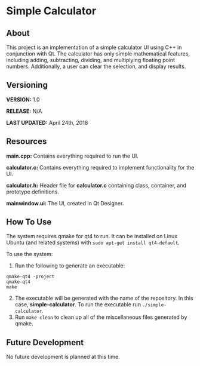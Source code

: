# Simple Calculator

## About

This project is an implementation of a simple calculator UI using C++ in conjunction with Qt. The calculator has only simple mathematical features, including adding, subtracting, dividing, and multiplying floating point numbers. Additionally, a user can clear the selection, and display results.

## Versioning

**VERSION:** 1.0

**RELEASE:** N/A

**LAST UPDATED:** April 24th, 2018

## Resources

**main.cpp:** Contains everything required to run the UI.

**calculator.c:** Contains everything required to implement functionality for the UI.

**calculator.h:** Header file for **calculator.c** containing class, container, and prototype definitions.

**mainwindow.ui:** The UI, created in Qt Designer.

## How To Use

The system requires qmake for qt4 to run. It can be installed on Linux Ubuntu (and related systems) with `sudo apt-get install qt4-default`.

To use the system:
1. Run the following to generate an executable:
```
qmake-qt4 -project
qmake-qt4
make
```
2. The executable will be generated with the name of the repository. In this case, **simple-calculator**. To run the executable run `./simple-calculator`.
3. Run `make clean` to clean up all of the miscellaneous files generated by qmake.

## Future Development

No future development is planned at this time.
